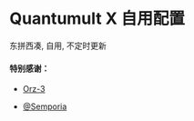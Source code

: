 # Quantumult X 自用配置

东拼西凑, 自用, 不定时更新


#### 特别感谢：
  * [Orz-3](https://github.com/Orz-3)

  * [@Semporia](https://github.com/Semporia)
